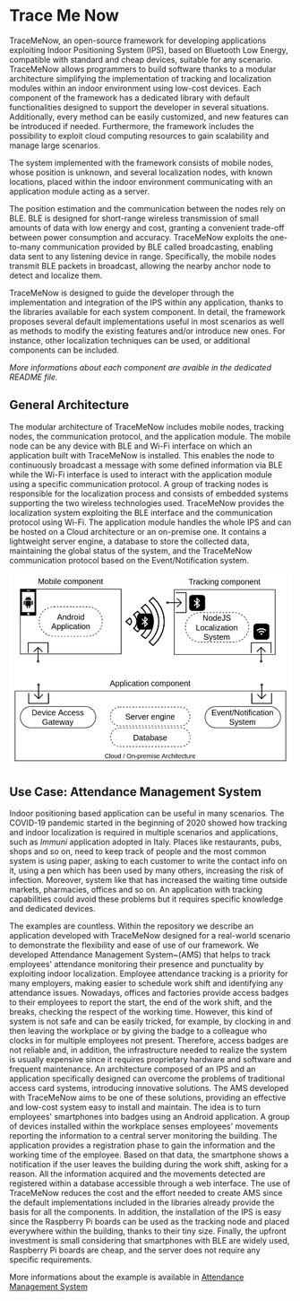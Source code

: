 # Trace Me Now
TraceMeNow, an open-source framework for developing applications exploiting Indoor Positioning System (IPS), based on Bluetooth Low Energy, compatible with standard and cheap devices, suitable for any scenario. TraceMeNow allows programmers to build software thanks to a modular architecture simplifying the implementation of tracking and localization modules within an indoor environment using low-cost devices. Each component of the framework has a dedicated library with default functionalities designed to support the developer in several situations. Additionally, every method can be easily customized, and new features can be introduced if needed. Furthermore, the framework includes the possibility to exploit cloud computing resources to gain scalability and manage large scenarios.

The system implemented with the framework consists of mobile nodes, whose position is unknown, and several localization nodes, with known locations, placed within the indoor environment communicating with an application module acting as a server.


The position estimation and the communication between the nodes rely on BLE.
BLE is designed for short-range wireless transmission of small amounts of data with low energy and cost, granting a convenient trade-off between power consumption and accuracy. TraceMeNow exploits the one-to-many communication provided by BLE called broadcasting, enabling data sent to any listening device in range. Specifically, the mobile nodes transmit BLE packets in broadcast, allowing the nearby anchor node to detect and localize them.

TraceMeNow is designed to guide the developer through the implementation and integration of the IPS within any application, thanks to the libraries available for each system component. In detail, the framework proposes several default implementations useful in most scenarios as well as methods to modify the existing features and/or introduce new ones. For instance, other localization techniques can be used, or additional components can be included.

*More informations about each component are avaible in the dedicated README file.*

## General Architecture

The modular architecture of TraceMeNow includes mobile nodes, tracking nodes, the communication protocol, and the application module. The mobile node can be any device with BLE and Wi-Fi interface on which an application built with TraceMeNow is installed. This enables the node to continuously broadcast a message with some defined information via BLE while the Wi-Fi interface is used to interact with the application module using a specific communication protocol.
A group of tracking nodes is responsible for the localization process and consists of embedded systems supporting the two wireless technologies used. TraceMeNow provides the localization system exploiting the BLE interface and the communication protocol using Wi-Fi.
The application module handles the whole IPS and can be hosted on a Cloud architecture or an on-premise one. It contains a lightweight server engine, a database to store the collected data, maintaining the global status of the system, and the TraceMeNow communication protocol based on the Event/Notification system.

![General Architecture](img/generalArchitecture.png "TraceMeNow general Architecture") 

## Use Case: Attendance Management System

Indoor positioning based application can be useful in many scenarios. The COVID-19 pandemic started in the beginning of 2020 showed how tracking and indoor localization is required in multiple scenarios and applications, such as *Immuni* application adopted in Italy. Places like restaurants, pubs, shops and so on, need to keep track of people and the most common system is using paper, asking to each customer to write the contact info on it, using a pen which has been used by many others, increasing the risk of infection. Moreover, system like that has increased the waiting time outside markets, pharmacies, offices and so on. An application with tracking capabilities could avoid these problems but it requires specific knowledge and dedicated devices.

The examples are countless. Within the repository we describe an application developed with TraceMeNow designed for a real-world scenario to demonstrate the flexibility and ease of use of our framework. We developed Attendance Management System~(AMS) that helps to track employees' attendance monitoring their presence and punctuality by exploiting indoor localization.
Employee attendance tracking is a priority for many employers, making easier to schedule work shift and identifying any attendance issues. Nowadays, offices and factories provide access badges to their employees to report the start, the end of the work shift, and the breaks, checking the respect of the working time. However, this kind of system is not safe and can be easily tricked, for example, by clocking in and then leaving the workplace or by giving the badge to a colleague who clocks in for multiple employees not present. Therefore, access badges are not reliable and, in addition, the infrastructure needed to realize the system is usually expensive since it requires proprietary hardware and software and frequent maintenance.
An architecture composed of an IPS and an application specifically designed can overcome the problems of traditional access card systems, introducing innovative solutions. The AMS developed with TraceMeNow aims to be one of these solutions, providing an effective and low-cost system easy to install and maintain.
The idea is to turn employees' smartphones into badges using an Android application. A group of devices installed within the workplace senses employees' movements reporting the information to a central server monitoring the building. 
The application provides a registration phase to gain the information and the working time of the employee. Based on that data, the smartphone shows a notification if the user leaves the building during the work shift, asking for a reason. All the information acquired and the movements detected are registered within a database accessible through a web interface.
The use of TraceMeNow reduces the cost and the effort needed to create AMS since the default implementations included in the libraries already provide the basis for all the components. In addition, the installation of the IPS is easy since the Raspberry Pi boards can be used as the tracking node and placed everywhere within the building, thanks to their tiny size. Finally, the upfront investment is small considering that smartphones with BLE are widely used, Raspberry Pi boards are cheap, and the server does not require any specific requirements.

More informations about the example is available in [Attendance Management System](https://github.com/isislab-unisa/trace-me-now/tree/main/example/attendance-management-system)